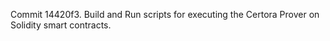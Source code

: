 Commit 14420f3.                    Build and Run scripts for executing the Certora Prover on Solidity smart contracts.